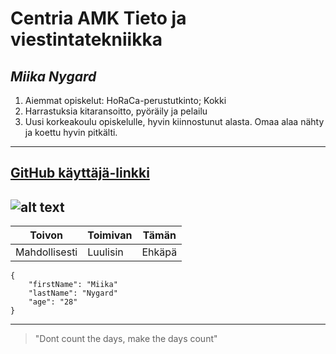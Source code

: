 # **Centria AMK Tieto ja viestintatekniikka**
## *Miika Nygard*
1. Aiemmat opiskelut: HoRaCa-perustutkinto; Kokki
2. Harrastuksia kitaransoitto, pyöräily ja pelailu
3. Uusi korkeakoulu opiskelulle, hyvin kiinnostunut alasta. Omaa alaa nähty ja koettu hyvin pitkälti.
--- 
[GitHub käyttäjä-linkki](https://github.com/Miinyg/Miika-Cent)
---
![alt text](https://cdn.pixabay.com/photo/2025/08/11/07/18/nurturing-swan-9767495_1280.jpg)
---
| Toivon | Toimivan | Tämän |
|----------|----------|-----|
| Mahdollisesti | Luulisin | Ehkäpä |
```
{
    "firstName": "Miika"
    "lastName": "Nygard"
    "age": "28"
}
```
---
> "Dont count the days, make the days count"